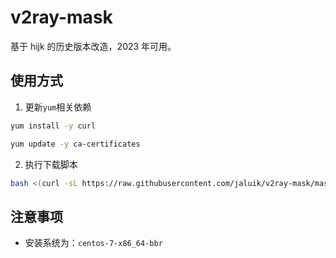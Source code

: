 # v2ray-mask

基于 hijk 的历史版本改造，2023 年可用。

## 使用方式

1. 更新`yum`相关依赖

```bash
yum install -y curl
```

```bash
yum update -y ca-certificates
```

2. 执行下载脚本

```bash
bash <(curl -sL https://raw.githubusercontent.com/jaluik/v2ray-mask/master/v2ray-mask.sh)
```

## 注意事项

- 安装系统为：`centos-7-x86_64-bbr`
